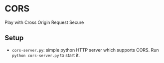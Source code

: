# CORS

Play with Cross Origin Request Secure

## Setup

 - `cors-server.py`: simple python HTTP server which supports CORS. Run `python cors-server.py` to start it.

